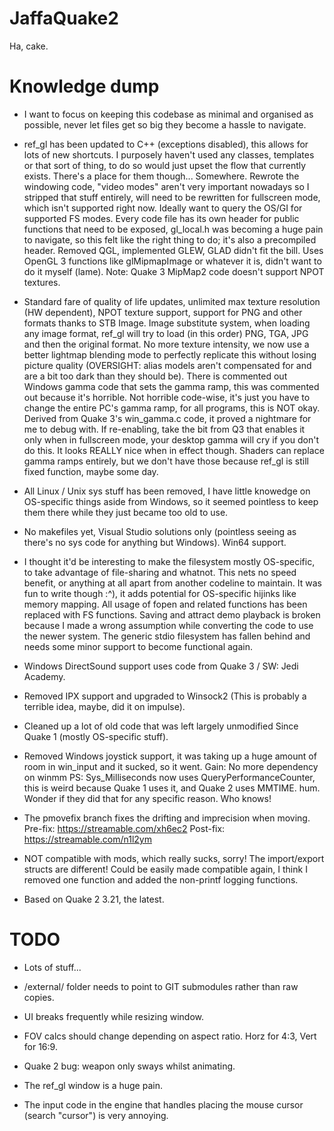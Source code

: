 # JaffaQuake2
Ha, cake.

# Knowledge dump

- I want to focus on keeping this codebase as minimal and organised as possible, never let files get so big they become
  a hassle to navigate.

- ref_gl has been updated to C++ (exceptions disabled), this allows for lots of new shortcuts.
  I purposely haven't used any classes, templates or that sort of thing, to do so would just upset the flow
  that currently exists. There's a place for them though... Somewhere.
  Rewrote the windowing code, "video modes" aren't very important nowadays so I stripped that stuff entirely, will need to be
  rewritten for fullscreen mode, which isn't supported right now. Ideally want to query the OS/GI for supported FS modes.
  Every code file has its own header for public functions that need to be exposed, gl_local.h was becoming a huge pain to
  navigate, so this felt like the right thing to do; it's also a precompiled header.
  Removed QGL, implemented GLEW, GLAD didn't fit the bill.
  Uses OpenGL 3 functions like glMipmapImage or whatever it is, didn't want to do it myself (lame).
  Note: Quake 3 MipMap2 code doesn't support NPOT textures.
  
- Standard fare of quality of life updates, unlimited max texture resolution (HW dependent), NPOT texture support,
  support for PNG and other formats thanks to STB Image.
  Image substitute system, when loading any image format, ref_gl will try to load (in this order) PNG, TGA, JPG and then
  the original format.
  No more texture intensity, we now use a better lightmap blending mode to perfectly replicate this without
  losing picture quality (OVERSIGHT: alias models aren't compensated for and are a bit too dark than they should be).
  There is commented out Windows gamma code that sets the gamma ramp, this was commented out because it's horrible.
  Not horrible code-wise, it's just you have to change the entire PC's gamma ramp, for all programs, this is NOT okay.
  Derived from Quake 3's win_gamma.c code, it proved a nightmare for me to debug with.
  If re-enabling, take the bit from Q3 that enables it only when in fullscreen mode, your desktop gamma will cry
  if you don't do this. It looks REALLY nice when in effect though.
  Shaders can replace gamma ramps entirely, but we don't have those because ref_gl is still fixed function, maybe some day.

- All Linux / Unix sys stuff has been removed, I have little knowedge on OS-specific things aside from Windows, so it
  seemed pointless to keep them there while they just became too old to use.
  
- No makefiles yet, Visual Studio solutions only (pointless seeing as there's no sys code for anything but Windows).
  Win64 support.
  
- I thought it'd be interesting to make the filesystem mostly OS-specific, to take advantage of file-sharing and whatnot.
  This nets no speed benefit, or anything at all apart from another codeline to maintain. It was fun to write though :^),
  it adds potential for OS-specific hijinks like memory mapping.
  All usage of fopen and related functions has been replaced with FS functions. Saving and attract demo playback
  is broken because I made a wrong assumption while converting the code to use the newer system.
  The generic stdio filesystem has fallen behind and needs some minor support to become functional again.
  
- Windows DirectSound support uses code from Quake 3 / SW: Jedi Academy.

- Removed IPX support and upgraded to Winsock2 (This is probably a terrible idea, maybe, did it on impulse).
 
- Cleaned up a lot of old code that was left largely unmodified Since Quake 1 (mostly OS-specific stuff).

- Removed Windows joystick support, it was taking up a huge amount of room in win_input and it sucked, so it went.
  Gain: No more dependency on winmm
  PS: Sys_Milliseconds now uses QueryPerformanceCounter, this is weird because Quake 1 uses it, and Quake 2 uses MMTIME. hum.
  Wonder if they did that for any specific reason. Who knows!
  
- The pmovefix branch fixes the drifting and imprecision when moving.
  Pre-fix:  https://streamable.com/xh6ec2
  Post-fix: https://streamable.com/n1l2ym
  
- NOT compatible with mods, which really sucks, sorry! The import/export structs are different!
  Could be easily made compatible again, I think I removed one function and added the non-printf logging functions.
  
- Based on Quake 2 3.21, the latest.
  
# TODO
  
  - Lots of stuff...
  
  - /external/ folder needs to point to GIT submodules rather than raw copies.
  
  - UI breaks frequently while resizing window.
  
  - FOV calcs should change depending on aspect ratio.
    Horz for 4:3, Vert for 16:9.
  
  - Quake 2 bug: weapon only sways whilst animating.
  
  - The ref_gl window is a huge pain.
    
  - The input code in the engine that handles placing the mouse cursor (search "cursor") is very annoying.
   
